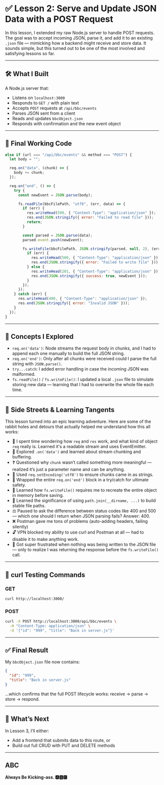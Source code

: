 # ✅ Lesson 2: Serve and Update JSON Data with a POST Request

In this lesson, I extended my raw Node.js server to handle POST requests. The goal was to accept incoming JSON, parse it, and add it to an existing `.json` file — mimicking how a backend might receive and store data. It sounds simple, but this turned out to be one of the most involved and satisfying lessons so far.

---

## 🛠️ What I Built

A Node.js server that:

- Listens on `localhost:3000`
- Responds to `GET /` with plain text
- Accepts `POST` requests at `/api/bbc/events`
- Parses JSON sent from a client
- Reads and updates `bbcObject.json`
- Responds with confirmation and the new event object

---

## 📄 Final Working Code

```js
else if (url === "/api/bbc/events" && method === "POST") {
  let body = "";

  req.on("data", (chunk) => {
    body += chunk;
  });

  req.on("end", () => {
    try {
      const newEvent = JSON.parse(body);

      fs.readFile(bbcFilePath, "utf8", (err, data) => {
        if (err) {
          res.writeHead(500, { "Content-Type": "application/json" });
          res.end(JSON.stringify({ error: "Failed to read file" }));
          return;
        }

        const parsed = JSON.parse(data);
        parsed.event.push(newEvent);

        fs.writeFile(bbcFilePath, JSON.stringify(parsed, null, 2), (err) => {
          if (err) {
            res.writeHead(500, { "Content-Type": "application/json" });
            res.end(JSON.stringify({ error: "Failed to write file" }));
          } else {
            res.writeHead(201, { "Content-Type": "application/json" });
            res.end(JSON.stringify({ success: true, newEvent }));
          }
        });
      });
    } catch (err) {
      res.writeHead(400, { "Content-Type": "application/json" });
      res.end(JSON.stringify({ error: "Invalid JSON" }));
    }
  });
}
```

---

## 🧠 Concepts I Explored

- `req.on('data')`: Node streams the request body in chunks, and I had to append each one manually to build the full JSON string.
- `req.on('end')`: Only after all chunks were received could I parse the full string with `JSON.parse()`.
- `try...catch`: I added error handling in case the incoming JSON was malformed.
- `fs.readFile()` / `fs.writeFile()`: I updated a local `.json` file to simulate storing new data — learning that I had to overwrite the whole file each time.

---

## 🔀 Side Streets & Learning Tangents

This lesson turned into an epic learning adventure. Here are some of the rabbit holes and detours that actually helped me understand how this all works:

- 🧵 I spent time wondering how `req` and `res` work, and what kind of object `req` really is. Learned it's a readable stream and uses EventEmitter.
- 🤯 Explored `.on('data')` and learned about stream chunking and buffering.
- ❓ Questioned why `chunk` wasn’t called something more meaningful — realized it’s just a parameter name and can be anything.
- 🔄 Used `req.setEncoding('utf8')` to ensure chunks came in as strings.
- 🧪 Wrapped the entire `req.on('end')` block in a try/catch for ultimate safety.
- 🧱 Learned how `fs.writeFile()` requires me to recreate the entire object in memory before saving.
- 📁 Learned the significance of using `path.join(__dirname, ...)` to build stable file paths.
- ⚖️ Paused to ask the difference between status codes like 400 and 500 — which one should I return when JSON parsing fails? Answer: 400.
- ❌ Postman gave me tons of problems (auto-adding headers, failing silently)
- 🔓 VPN blocked my ability to use curl and Postman at all — had to disable it to make anything work.
- 😤 Got super frustrated when nothing was being written to the JSON file — only to realize I was returning the response before the `fs.writeFile()` call.

---

## 🧪 curl Testing Commands

### GET

```bash
curl http://localhost:3000/
```

### POST

```bash
curl -X POST http://localhost:3000/api/bbc/events \
  -H "Content-Type: application/json" \
  -d '{"id": "999", "title": "Back in server.js"}'
```

---

## ✅ Final Result

My `bbcObject.json` file now contains:

```json
{
  "id": "999",
  "title": "Back in server.js"
}
```

...which confirms that the full POST lifecycle works: receive → parse → store → respond.

---

## 🧱 What’s Next

In Lesson 3, I’ll either:

- Add a frontend that submits data to this route, or
- Build out full CRUD with PUT and DELETE methods

---

## ABC

**Always Be Kicking-ass. 🅰️🅱️🅲️**
